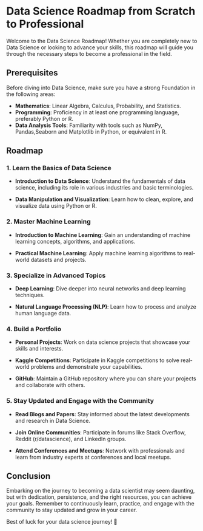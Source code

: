 # Data Science Roadmap from Scratch to Professional

Welcome to the Data Science Roadmap! Whether you are completely new to Data Science or looking to advance your skills, this roadmap will guide you through the necessary steps to become a professional in the field.

## Prerequisites

Before diving into Data Science, make sure you have a strong Foundation in the following areas:

- **Mathematics**: Linear Algebra, Calculus, Probability, and Statistics.
- **Programming**: Proficiency in at least one programming language, preferably Python or R.
- **Data Analysis Tools**: Familiarity with tools such as NumPy, Pandas,Seaborn and Matplotlib in Python, or equivalent in R.

## Roadmap

### 1. Learn the Basics of Data Science

- **Introduction to Data Science**: Understand the fundamentals of data science, including its role in various industries and basic terminologies.
  
- **Data Manipulation and Visualization**: Learn how to clean, explore, and visualize data using Python or R.

### 2. Master Machine Learning

- **Introduction to Machine Learning**: Gain an understanding of machine learning concepts, algorithms, and applications.

- **Practical Machine Learning**: Apply machine learning algorithms to real-world datasets and projects.

### 3. Specialize in Advanced Topics

- **Deep Learning**: Dive deeper into neural networks and deep learning techniques.

- **Natural Language Processing (NLP)**: Learn how to process and analyze human language data.

### 4. Build a Portfolio

- **Personal Projects**: Work on data science projects that showcase your skills and interests.

- **Kaggle Competitions**: Participate in Kaggle competitions to solve real-world problems and demonstrate your capabilities.

- **GitHub**: Maintain a GitHub repository where you can share your projects and collaborate with others.

### 5. Stay Updated and Engage with the Community

- **Read Blogs and Papers**: Stay informed about the latest developments and research in Data Science.

- **Join Online Communities**: Participate in forums like Stack Overflow, Reddit (r/datascience), and LinkedIn groups.

- **Attend Conferences and Meetups**: Network with professionals and learn from industry experts at conferences and local meetups.

## Conclusion

Embarking on the journey to becoming a data scientist may seem daunting, but with dedication, persistence, and the right resources, you can achieve your goals. Remember to continuously learn, practice, and engage with the community to stay updated and grow in your career.

Best of luck for your data science journey! 🚀

